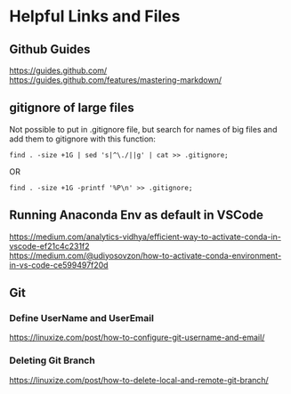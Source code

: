 # Helpful Links and Files

## Github Guides
https://guides.github.com/  
https://guides.github.com/features/mastering-markdown/

## gitignore of large files  
  
Not possible to put in .gitignore file, but search for names of big files and add them to gitignore with this function:  

```
find . -size +1G | sed 's|^\./||g' | cat >> .gitignore;
```
OR  
````
find . -size +1G -printf '%P\n' >> .gitignore;
````

## Running Anaconda Env as default in VSCode
https://medium.com/analytics-vidhya/efficient-way-to-activate-conda-in-vscode-ef21c4c231f2  
https://medium.com/@udiyosovzon/how-to-activate-conda-environment-in-vs-code-ce599497f20d

## Git
### Define UserName and UserEmail
https://linuxize.com/post/how-to-configure-git-username-and-email/
### Deleting Git Branch
https://linuxize.com/post/how-to-delete-local-and-remote-git-branch/